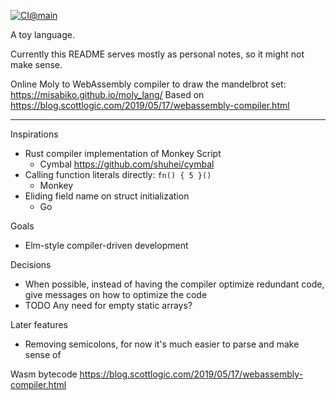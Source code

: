 [![CI@main](https://github.com/misabiko/moly_lang/actions/workflows/ci.yml/badge.svg?branch=main "CI@main")](https://github.com/misabiko/moly_lang/actions/workflows/ci.yml)

A toy language.

Currently this README serves mostly as personal notes, so it might not make sense.

Online Moly to WebAssembly compiler to draw the mandelbrot set: https://misabiko.github.io/moly_lang/
Based on https://blog.scottlogic.com/2019/05/17/webassembly-compiler.html

---

Inspirations
- Rust compiler implementation of Monkey Script
  - Cymbal https://github.com/shuhei/cymbal
- Calling function literals directly: `fn() { 5 }()`
  - Monkey
- Eliding field name on struct initialization
  - Go

Goals
- Elm-style compiler-driven development

Decisions
- When possible, instead of having the compiler optimize redundant code, give messages on how to optimize the code
- TODO Any need for empty static arrays?

Later features
- Removing semicolons, for now it's much easier to parse and make sense of

Wasm bytecode
https://blog.scottlogic.com/2019/05/17/webassembly-compiler.html